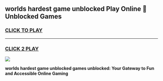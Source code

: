 
## worlds hardest game unblocked Play Online 👋 Unblocked Games
<h3>
<a href="https://premium.freeplayer.one?title=worlds_hardest_game_unblocked&ref=19F">CLICK TO PLAY</a></h3>
<hr>

<h3>
<a href="https://premium.freeplayer.one?title=worlds_hardest_game_unblocked&ref=19F">CLICK 2 PLAY</a>
  
</h3>

<a href="https://premium.freeplayer.one?title=worlds_hardest_game_unblocked&ref=19F"><img src="https://clearcache.store/games.png"></a>


**worlds hardest game unblocked games unblocked: Your Gateway to Fun and Accessible Online Gaming**
